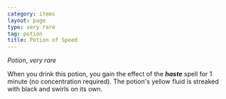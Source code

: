 ```yaml
---
category: items
layout: page
type: very rare
tag: potion
title: Potion of Speed 
---
```

_Potion, very rare_ 

When you drink this potion, you gain the effect of the **_haste_** spell for 1 minute (no concentration required). The potion's yellow fluid is streaked with black and swirls on its own. 
